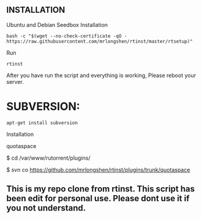 ## INSTALLATION

Ubuntu and Debian Seedbox Installation

	bash -c "$(wget --no-check-certificate -qO - https://raw.githubusercontent.com/mrlongshen/rtinst/master/rtsetup)"

Run

	rtinst

After you have run the script and everything is working, Please reboot your server.
	

# SUBVERSION: 

	apt-get install subversion

Installation

quotaspace

$ cd /var/www/rutorrent/plugins/

$ svn co https://github.com/mrlongshen/rtinst/plugins/trunk/quotaspace

This is my repo clone from rtinst. This script has been edit for personal use. 
Please dont use it if you not understand.
-------------------------------------------------------------------------
